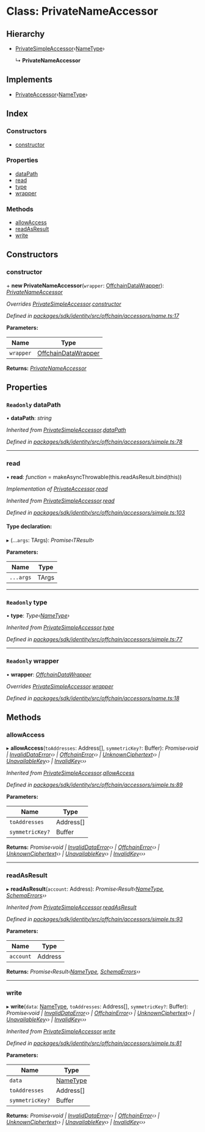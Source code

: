 # Class: PrivateNameAccessor

## Hierarchy

* [PrivateSimpleAccessor](_offchain_accessors_simple_.privatesimpleaccessor.md)‹[NameType](../modules/_offchain_accessors_name_.md#nametype)›

  ↳ **PrivateNameAccessor**

## Implements

* [PrivateAccessor](../interfaces/_offchain_accessors_interfaces_.privateaccessor.md)‹[NameType](../modules/_offchain_accessors_name_.md#nametype)›

## Index

### Constructors

* [constructor](_offchain_accessors_name_.privatenameaccessor.md#constructor)

### Properties

* [dataPath](_offchain_accessors_name_.privatenameaccessor.md#readonly-datapath)
* [read](_offchain_accessors_name_.privatenameaccessor.md#read)
* [type](_offchain_accessors_name_.privatenameaccessor.md#readonly-type)
* [wrapper](_offchain_accessors_name_.privatenameaccessor.md#readonly-wrapper)

### Methods

* [allowAccess](_offchain_accessors_name_.privatenameaccessor.md#allowaccess)
* [readAsResult](_offchain_accessors_name_.privatenameaccessor.md#readasresult)
* [write](_offchain_accessors_name_.privatenameaccessor.md#write)

## Constructors

###  constructor

\+ **new PrivateNameAccessor**(`wrapper`: [OffchainDataWrapper](../interfaces/_offchain_data_wrapper_.offchaindatawrapper.md)): *[PrivateNameAccessor](_offchain_accessors_name_.privatenameaccessor.md)*

*Overrides [PrivateSimpleAccessor](_offchain_accessors_simple_.privatesimpleaccessor.md).[constructor](_offchain_accessors_simple_.privatesimpleaccessor.md#constructor)*

*Defined in [packages/sdk/identity/src/offchain/accessors/name.ts:17](https://github.com/celo-org/celo-monorepo/blob/master/packages/sdk/identity/src/offchain/accessors/name.ts#L17)*

**Parameters:**

Name | Type |
------ | ------ |
`wrapper` | [OffchainDataWrapper](../interfaces/_offchain_data_wrapper_.offchaindatawrapper.md) |

**Returns:** *[PrivateNameAccessor](_offchain_accessors_name_.privatenameaccessor.md)*

## Properties

### `Readonly` dataPath

• **dataPath**: *string*

*Inherited from [PrivateSimpleAccessor](_offchain_accessors_simple_.privatesimpleaccessor.md).[dataPath](_offchain_accessors_simple_.privatesimpleaccessor.md#readonly-datapath)*

*Defined in [packages/sdk/identity/src/offchain/accessors/simple.ts:78](https://github.com/celo-org/celo-monorepo/blob/master/packages/sdk/identity/src/offchain/accessors/simple.ts#L78)*

___

###  read

• **read**: *function* = makeAsyncThrowable(this.readAsResult.bind(this))

*Implementation of [PrivateAccessor](../interfaces/_offchain_accessors_interfaces_.privateaccessor.md).[read](../interfaces/_offchain_accessors_interfaces_.privateaccessor.md#read)*

*Inherited from [PrivateSimpleAccessor](_offchain_accessors_simple_.privatesimpleaccessor.md).[read](_offchain_accessors_simple_.privatesimpleaccessor.md#read)*

*Defined in [packages/sdk/identity/src/offchain/accessors/simple.ts:103](https://github.com/celo-org/celo-monorepo/blob/master/packages/sdk/identity/src/offchain/accessors/simple.ts#L103)*

#### Type declaration:

▸ (...`args`: TArgs): *Promise‹TResult›*

**Parameters:**

Name | Type |
------ | ------ |
`...args` | TArgs |

___

### `Readonly` type

• **type**: *Type‹[NameType](../modules/_offchain_accessors_name_.md#nametype)›*

*Inherited from [PrivateSimpleAccessor](_offchain_accessors_simple_.privatesimpleaccessor.md).[type](_offchain_accessors_simple_.privatesimpleaccessor.md#readonly-type)*

*Defined in [packages/sdk/identity/src/offchain/accessors/simple.ts:77](https://github.com/celo-org/celo-monorepo/blob/master/packages/sdk/identity/src/offchain/accessors/simple.ts#L77)*

___

### `Readonly` wrapper

• **wrapper**: *[OffchainDataWrapper](../interfaces/_offchain_data_wrapper_.offchaindatawrapper.md)*

*Overrides [PrivateSimpleAccessor](_offchain_accessors_simple_.privatesimpleaccessor.md).[wrapper](_offchain_accessors_simple_.privatesimpleaccessor.md#readonly-wrapper)*

*Defined in [packages/sdk/identity/src/offchain/accessors/name.ts:18](https://github.com/celo-org/celo-monorepo/blob/master/packages/sdk/identity/src/offchain/accessors/name.ts#L18)*

## Methods

###  allowAccess

▸ **allowAccess**(`toAddresses`: Address[], `symmetricKey?`: Buffer): *Promise‹void | [InvalidDataError](_offchain_accessors_errors_.invaliddataerror.md)‹› | [OffchainError](_offchain_accessors_errors_.offchainerror.md)‹› | [UnknownCiphertext](_offchain_accessors_errors_.unknownciphertext.md)‹› | [UnavailableKey](_offchain_accessors_errors_.unavailablekey.md)‹› | [InvalidKey](_offchain_accessors_errors_.invalidkey.md)‹››*

*Inherited from [PrivateSimpleAccessor](_offchain_accessors_simple_.privatesimpleaccessor.md).[allowAccess](_offchain_accessors_simple_.privatesimpleaccessor.md#allowaccess)*

*Defined in [packages/sdk/identity/src/offchain/accessors/simple.ts:89](https://github.com/celo-org/celo-monorepo/blob/master/packages/sdk/identity/src/offchain/accessors/simple.ts#L89)*

**Parameters:**

Name | Type |
------ | ------ |
`toAddresses` | Address[] |
`symmetricKey?` | Buffer |

**Returns:** *Promise‹void | [InvalidDataError](_offchain_accessors_errors_.invaliddataerror.md)‹› | [OffchainError](_offchain_accessors_errors_.offchainerror.md)‹› | [UnknownCiphertext](_offchain_accessors_errors_.unknownciphertext.md)‹› | [UnavailableKey](_offchain_accessors_errors_.unavailablekey.md)‹› | [InvalidKey](_offchain_accessors_errors_.invalidkey.md)‹››*

___

###  readAsResult

▸ **readAsResult**(`account`: Address): *Promise‹Result‹[NameType](../modules/_offchain_accessors_name_.md#nametype), [SchemaErrors](../modules/_offchain_accessors_errors_.md#schemaerrors)››*

*Inherited from [PrivateSimpleAccessor](_offchain_accessors_simple_.privatesimpleaccessor.md).[readAsResult](_offchain_accessors_simple_.privatesimpleaccessor.md#readasresult)*

*Defined in [packages/sdk/identity/src/offchain/accessors/simple.ts:93](https://github.com/celo-org/celo-monorepo/blob/master/packages/sdk/identity/src/offchain/accessors/simple.ts#L93)*

**Parameters:**

Name | Type |
------ | ------ |
`account` | Address |

**Returns:** *Promise‹Result‹[NameType](../modules/_offchain_accessors_name_.md#nametype), [SchemaErrors](../modules/_offchain_accessors_errors_.md#schemaerrors)››*

___

###  write

▸ **write**(`data`: [NameType](../modules/_offchain_accessors_name_.md#nametype), `toAddresses`: Address[], `symmetricKey?`: Buffer): *Promise‹void | [InvalidDataError](_offchain_accessors_errors_.invaliddataerror.md)‹› | [OffchainError](_offchain_accessors_errors_.offchainerror.md)‹› | [UnknownCiphertext](_offchain_accessors_errors_.unknownciphertext.md)‹› | [UnavailableKey](_offchain_accessors_errors_.unavailablekey.md)‹› | [InvalidKey](_offchain_accessors_errors_.invalidkey.md)‹››*

*Inherited from [PrivateSimpleAccessor](_offchain_accessors_simple_.privatesimpleaccessor.md).[write](_offchain_accessors_simple_.privatesimpleaccessor.md#write)*

*Defined in [packages/sdk/identity/src/offchain/accessors/simple.ts:81](https://github.com/celo-org/celo-monorepo/blob/master/packages/sdk/identity/src/offchain/accessors/simple.ts#L81)*

**Parameters:**

Name | Type |
------ | ------ |
`data` | [NameType](../modules/_offchain_accessors_name_.md#nametype) |
`toAddresses` | Address[] |
`symmetricKey?` | Buffer |

**Returns:** *Promise‹void | [InvalidDataError](_offchain_accessors_errors_.invaliddataerror.md)‹› | [OffchainError](_offchain_accessors_errors_.offchainerror.md)‹› | [UnknownCiphertext](_offchain_accessors_errors_.unknownciphertext.md)‹› | [UnavailableKey](_offchain_accessors_errors_.unavailablekey.md)‹› | [InvalidKey](_offchain_accessors_errors_.invalidkey.md)‹››*
